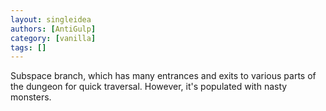 ```yaml
---
layout: singleidea
authors: [AntiGulp]
category: [vanilla]
tags: []
---
```

Subspace branch, which has many entrances and exits to various parts of the dungeon for quick traversal. However, it's populated with nasty monsters.
